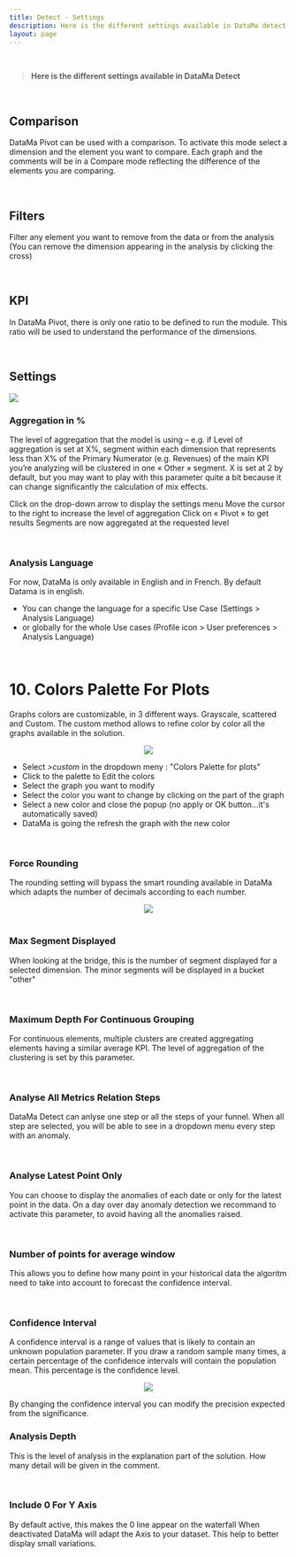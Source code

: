 ```yaml
---
title: Detect - Settings
description: Here is the different settings available in DataMa detect
layout: page
---
```


<br>

> **Here is the different settings available in DataMa Detect**

<br>

## Comparison

DataMa Pivot can be used with a comparison. To activate this mode select a dimension and the element you want to compare. Each graph and the comments will be in a Compare mode reflecting the difference of the elements you are comparing. 

<br>

## Filters

Filter any element you want to remove from the data or from the analysis  (You can remove the dimension appearing
in the analysis by clicking the cross)

<br>

## KPI

In DataMa Pivot, there is only one ratio to be defined to run the module. This ratio will be used to understand the performance of the dimensions. 

<br>

## Settings

<img src="{{site.url}}/{{site.baseurl}}/core_app/new/journey/interface/images/journey_settings.jpg">

<br>

### Aggregation in %

The level of aggregation that the model is using – e.g. if Level of aggregation is set at X%, segment within each dimension that represents less than X% of the Primary Numerator (e.g. Revenues) of the main KPI you’re analyzing will be clustered in one « Other » segment. X is set at 2 by default, but you may want to play with this parameter quite a bit because it can change significantly the calculation of mix effects.

Click on the drop-down arrow to display the settings menu
Move the cursor to the right to increase the level of aggregation
Click on « Pivot » to get results
Segments are now aggregated at the requested level

<br>

### Analysis Language

For now, DataMa is only available in English and in French. By default Datama is in english. 
- You can change the language for a specific Use Case (Settings > Analysis Language)
- or globally for the whole Use cases (Profile icon > User preferences > Analysis Language)

<br/>

# **10. Colors Palette For Plots**
    
Graphs colors are customizable, in 3 different ways. 
Grayscale, scattered and Custom. 
The custom method allows to refine color by color all the graphs available in the solution. 

<center><img src="{{site.url}}/{{site.baseurl}}/core_app/new/interface/subheader/settings/images/colors_palette.png"/></center>

- Select <i>>custom</i> in the dropdown meny : "Colors Palette for plots"
- Click to the palette to Edit the colors
- Select the graph you want to modify
- Select the color you want to change by clicking on the part of the graph
- Select a new color and close the popup (no apply or OK button...it's automatically saved)
- DataMa is going the refresh the graph with the new color

<br/>

### Force Rounding

The rounding setting will bypass the smart rounding available in DataMa which adapts the number of decimals according to each number. 

<center><img src="{{site.url}}/{{site.baseurl}}/core_app/new/interface/subheader/settings/images/force_rounding.png"/></center>

<br/>

### Max Segment Displayed 

When looking at the bridge, this is the number of segment displayed for a selected dimension. The minor segments will be displayed in a bucket "other"

<br>

### Maximum Depth For Continuous Grouping

For continuous elements, multiple clusters are created aggregating elements having a similar average KPI. The level of aggregation of the clustering is set by this parameter. 

<br>

### Analyse All Metrics Relation Steps

DataMa Detect can anlyse one step or all the steps of your funnel. When all step are selected, you will be able to see in a dropdown menu every step with an anomaly. 

<br>

### Analyse Latest Point Only

You can choose to display the anomalies of each date or only for the latest point in the data.
On a day over day anomaly detection we recommand to activate this parameter, to avoid having all the anomalies raised.

<br>

### Number of points for average window

This allows you to define how many point in your historical data the algoritm need to take into account to forecast the confidence interval.

<br>

### Confidence Interval

A confidence interval is a range of values that is likely to contain an unknown population parameter. If you draw a random sample many times, a certain percentage of the confidence intervals will contain the population mean. This percentage is the confidence level.

<center> <img src="{{site.url}}/{{site.baseurl}}/core_app/new/detect/images/ConfidenceIntervall-Concept.jpg"/></center>

By changing the confidence interval you can modify the precision expected from the significance.


### Analysis Depth 

This is the level of analysis in the explanation part of the solution. How many detail will be given in the comment.

<br>

### Include 0 For Y Axis 

By default active, this makes the 0 line appear on the waterfall When deactivated DataMa will adapt the Axis to your dataset. This help to better display small variations.

<br>
